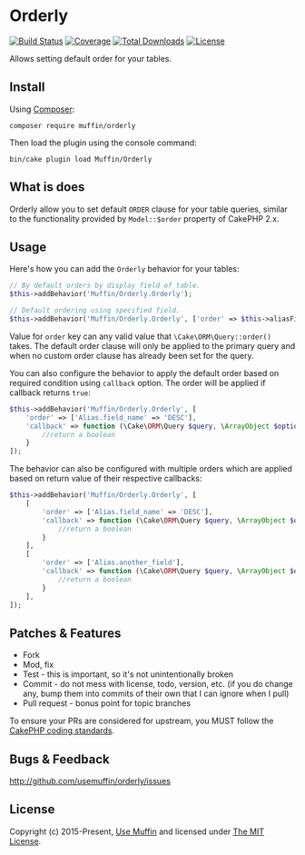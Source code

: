 # Orderly

[![Build Status](https://img.shields.io/travis/UseMuffin/Orderly/master.svg?style=flat-square)](https://travis-ci.org/UseMuffin/Orderly)
[![Coverage](https://img.shields.io/codecov/c/github/UseMuffin/Orderly.svg?style=flat-square)](https://codecov.io/github/UseMuffin/Orderly)
[![Total Downloads](https://img.shields.io/packagist/dt/muffin/orderly.svg?style=flat-square)](https://packagist.org/packages/muffin/orderly)
[![License](https://img.shields.io/badge/license-MIT-blue.svg?style=flat-square)](LICENSE)

Allows setting default order for your tables.

## Install

Using [Composer][composer]:

```
composer require muffin/orderly
```

Then load the plugin using the console command:

```
bin/cake plugin load Muffin/Orderly
```

## What is does

Orderly allow you to set default `ORDER` clause for your table queries, similar
to the functionality provided by `Model::$order` property of CakePHP 2.x.

## Usage

Here's how you can add the `Orderly` behavior for your tables:

```php
// By default orders by display field of table.
$this->addBehavior('Muffin/Orderly.Orderly');

// Default ordering using specified field.
$this->addBehavior('Muffin/Orderly.Orderly', ['order' => $this->aliasField('field_name')]);
```

Value for `order` key can any valid value that `\Cake\ORM\Query::order()` takes.
The default order clause will only be applied to the primary query and when no
custom order clause has already been set for the query.

You can also configure the behavior to apply the default order based on required
condition using `callback` option. The order will be applied if callback returns `true`:

```php
$this->addBehavior('Muffin/Orderly.Orderly', [
    'order' => ['Alias.field_name' => 'DESC'],
    'callback' => function (\Cake\ORM\Query $query, \ArrayObject $options, bool $primary) {
        //return a boolean
    }
]);
```

The behavior can also be configured with multiple orders which are applied based
on return value of their respective callbacks:

```php
$this->addBehavior('Muffin/Orderly.Orderly', [
    [
        'order' => ['Alias.field_name' => 'DESC'],
        'callback' => function (\Cake\ORM\Query $query, \ArrayObject $options, bool $primary) {
            //return a boolean
        }
    ],
    [
        'order' => ['Alias.another_field'],
        'callback' => function (\Cake\ORM\Query $query, \ArrayObject $options, bool $primary) {
            //return a boolean
        }
    ],
]);
```

## Patches & Features

* Fork
* Mod, fix
* Test - this is important, so it's not unintentionally broken
* Commit - do not mess with license, todo, version, etc. (if you do change any, bump them into commits of
their own that I can ignore when I pull)
* Pull request - bonus point for topic branches

To ensure your PRs are considered for upstream, you MUST follow the [CakePHP coding standards][standards].

## Bugs & Feedback

http://github.com/usemuffin/orderly/issues

## License

Copyright (c) 2015-Present, [Use Muffin][muffin] and licensed under [The MIT License][mit].

[cakephp]:http://cakephp.org
[composer]:http://getcomposer.org
[mit]:http://www.opensource.org/licenses/mit-license.php
[muffin]:http://usemuffin.com
[standards]:http://book.cakephp.org/3/en/contributing/cakephp-coding-conventions.html
